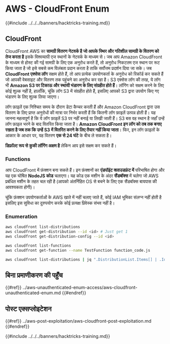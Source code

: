 # AWS - CloudFront Enum

{{#include ../../../banners/hacktricks-training.md}}

## CloudFront

CloudFront AWS का **सामग्री वितरण नेटवर्क है जो आपके स्थिर और गतिशील सामग्री के वितरण को तेज करता है** इसके विश्वव्यापी एज स्थानों के नेटवर्क के माध्यम से। जब आप Amazon CloudFront के माध्यम से होस्ट की गई सामग्री के लिए एक अनुरोध करते हैं, तो अनुरोध निकटतम एज स्थान पर रूट किया जाता है जो इसे सबसे कम विलंबता प्रदान करता है ताकि सर्वोत्तम प्रदर्शन दिया जा सके। जब **CloudFront एक्सेस लॉग** सक्षम होते हैं, तो आप प्रत्येक उपयोगकर्ता के अनुरोध को रिकॉर्ड कर सकते हैं जो आपकी वेबसाइट और वितरण तक पहुंचने का अनुरोध कर रहा है। S3 एक्सेस लॉग की तरह, ये लॉग भी **Amazon S3 पर टिकाऊ और स्थायी भंडारण के लिए संग्रहीत होते हैं**। लॉगिंग को सक्षम करने के लिए कोई शुल्क नहीं है, हालाँकि, चूंकि लॉग S3 में संग्रहीत होते हैं, इसलिए आपको S3 द्वारा उपयोग किए गए भंडारण के लिए शुल्क लिया जाएगा।

लॉग फ़ाइलें एक निश्चित समय के दौरान डेटा कैप्चर करती हैं और Amazon CloudFront द्वारा उस वितरण के लिए प्राप्त अनुरोधों की मात्रा पर निर्भर करती हैं कि कितनी लॉग फ़ाइलें उत्पन्न होती हैं। यह जानना महत्वपूर्ण है कि ये लॉग फ़ाइलें S3 पर नहीं बनाई या लिखी जाती हैं। S3 बस वह स्थान है जहाँ उन्हें लॉग फ़ाइल भरने के बाद वितरित किया जाता है। **Amazon CloudFront इन लॉग को तब तक बनाए रखता है जब तक कि उन्हें S3 में वितरित करने के लिए तैयार नहीं किया जाता**। फिर, इन लॉग फ़ाइलों के आकार के आधार पर, यह वितरण **एक से 24 घंटे** के बीच ले सकता है।

**डिफ़ॉल्ट रूप से कुकी लॉगिंग अक्षम है** लेकिन आप इसे सक्षम कर सकते हैं।

### Functions

आप CloudFront में फ़ंक्शन बना सकते हैं। इन फ़ंक्शनों का **एंडपॉइंट क्लाउडफ्रंट में** परिभाषित होगा और यह एक घोषित **NodeJS कोड** चलाएगा। यह कोड एक मशीन के अंदर **सैंडबॉक्स** में चलेगा जो AWS प्रबंधित मशीन के तहत चल रही है (आपको अंतर्निहित OS से बचने के लिए एक सैंडबॉक्स बायपास की आवश्यकता होगी)।

चूंकि फ़ंक्शन उपयोगकर्ताओं के AWS खाते में नहीं चलाए जाते हैं, कोई IAM भूमिका संलग्न नहीं होती है इसलिए इस सुविधा का दुरुपयोग करके कोई प्रत्यक्ष प्रिवेस्क संभव नहीं है।

### Enumeration
```bash
aws cloudfront list-distributions
aws cloudfront get-distribution --id <id> # Just get 1
aws cloudfront get-distribution-config --id <id>

aws cloudfront list-functions
aws cloudfront get-function --name TestFunction function_code.js

aws cloudfront list-distributions | jq ".DistributionList.Items[] | .Id, .Origins.Items[].Id, .Origins.Items[].DomainName, .AliasICPRecordals[].CNAME"
```
## बिना प्रमाणीकरण की पहुँच

{{#ref}}
../aws-unauthenticated-enum-access/aws-cloudfront-unauthenticated-enum.md
{{#endref}}

## पोस्ट एक्सप्लोइटेशन

{{#ref}}
../aws-post-exploitation/aws-cloudfront-post-exploitation.md
{{#endref}}

{{#include ../../../banners/hacktricks-training.md}}
